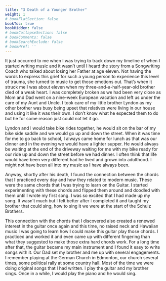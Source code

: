 ```yaml
---
title: "3 Death of a Younger Brother"
weight: 1
# bookFlatSection: false
bookToc: true
bookHidden: false
# bookCollapseSection: false
# bookComments: false
# bookSearchExclude: false
# bookHref: ''
---
```

It just occurred to me when I was trying to track down my timeline of when I started writing music and it wasn’t until I heard the story from a Songwriting Coach who talked about losing her Father at age eleven.  Not having the words to express this grief for such a young person to experience this level of trauma, she turned to music to get those emotions out.  That’s when it struck me I was about eleven when my three-and-a-half-year-old brother died of a weak heart.  I was completely broken as we had been very close as Mom and Dad went on a nine-week European vacation and left us under the care of my Aunt and Uncle.  I took care of my little brother Lyndon as my other brother was busy being upset that relatives were living in our house and using it like it was their own.  I don’t know what he expected them to do but he for some reason just could not let it go.

Lyndon and I would take bike rides together, he would sit on the bar of my bike side saddle and we would go up and down the street.  When it was time for me to go back to school, I always came home for lunch as that was our dinner and in the evening we would have a lighter supper.  He would always be waiting at the end of the driveway waiting for me with my bike ready for our ride up and down the street before we had dinner.  I often think that life would have been very different had he lived and grown into adulthood.  I might not have been all into my music as I have always been.

Anyway, shortly after his death, I found the connection between the chords that I practiced every day and how they related to modern music.  These were the same chords that I was trying to learn on the Guitar.  I started experimenting with these chords and flipped them around and doodled with them until I wrote my first song.  I was so excited that I had made up my song.  It wasn’t much but I felt better after I  completed it and taught my brother that could sing, how to sing it we were at the start of the Schulz Brothers.

This connection with the chords that I discovered also created a renewed interest in the guitar once again and this time, no raised neck and Hawaiian music I was going to learn how I could make this guitar play those chords.  I practiced and worked it and even came up with different fingering than what they suggested to make those extra hard chords work.  For a long time after that, the guitar became my main instrument and I found it easy to write songs with it.  Our Dad set my brother and me up with several engagements.  I remember playing at the German Church in Edmonton, our church several times, some political rally at some country hall.  Most of the time we were doing original songs that I had written.  I play the guitar and my brother sings.  Once in a while, I would play the piano and he would sing.